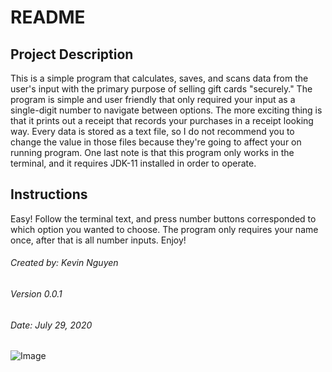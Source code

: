 # README

## Project Description
This is a simple program that calculates, saves, and scans data from the user's input with the primary purpose of selling gift cards "securely." The program is simple and user friendly that only required your input as a single-digit number to navigate between options. The more exciting thing is that it prints out a receipt that records your purchases in a receipt looking way. Every data is stored as a text file, so I do not recommend you to change the value in those files because they're going to affect your on running program. One last note is that this program only works in the terminal, and it requires JDK-11 installed in order to operate.
## Instructions
Easy! Follow the terminal text, and press number buttons corresponded to which option you wanted to choose. The program only requires your name once, after that is all number inputs. Enjoy!

###### *Created by: Kevin Nguyen*
###### *Version 0.0.1*
###### *Date: July 29, 2020*

![Image](https://media.giphy.com/media/feN0YJbVs0fwA/giphy.gif)
